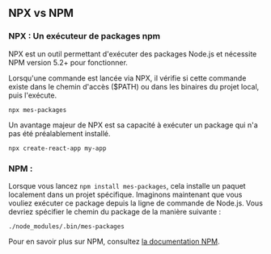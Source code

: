 ## NPX vs NPM 

### NPX : Un exécuteur de packages npm

NPX est un outil permettant d'exécuter des packages Node.js et nécessite NPM version 5.2+ pour fonctionner. 

Lorsqu'une commande est lancée via NPX, il vérifie si cette commande existe dans le chemin d'accès ($PATH) ou dans les binaires du projet local, puis l'exécute.

```
npx mes-packages
```

Un avantage majeur de NPX est sa capacité à exécuter un package qui n'a pas été préalablement installé.

```
npx create-react-app my-app
```

### NPM :

Lorsque vous lancez `npm install mes-packages`, cela installe un paquet localement dans un projet spécifique. Imaginons maintenant que vous vouliez exécuter ce package depuis la ligne de commande de Node.js. Vous devriez spécifier le chemin du package de la manière suivante :

```
./node_modules/.bin/mes-packages
```

Pour en savoir plus sur NPM, consultez [la documentation NPM](https://docs.npmjs.com/about-npm).
